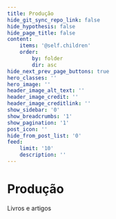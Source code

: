 ```yaml
---
title: Produção
hide_git_sync_repo_link: false
hide_hypothesis: false
hide_page_title: false
content:
    items: '@self.children'
    order:
        by: folder
        dir: asc
hide_next_prev_page_buttons: true
hero_classes: ''
hero_image: ''
header_image_alt_text: ''
header_image_credit: ''
header_image_creditlink: ''
show_sidebar: '0'
show_breadcrumbs: '1'
show_pagination: '1'
post_icon: ''
hide_from_post_list: '0'
feed:
    limit: '10'
    description: ''
---
```


# Produção

Livros e artigos